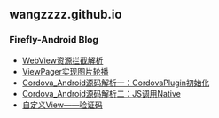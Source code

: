 ## wangzzzz.github.io 
### Firefly-Android Blog
+ <a href="./html/1/webview.html">WebView资源拦截解析</a>
+ <a href="./html/2/viewpager.html">ViewPager实现图片轮播</a>
+ <a href="./html/cordova/cordova1.html">Cordova_Android源码解析一：CordovaPlugin初始化</a>
+ <a href="./html/cordova/cordova2.html">Cordova_Android源码解析二：JS调用Native</a>
+ <a href="./html/3/randomview.html">自定义View——验证码</a>